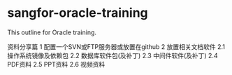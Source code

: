 # sangfor-oracle-training
This outline for Oracle training.

资料分享篇
1 配置一个SVN或FTP服务器或放置在github
2 放置相关文档软件
	2.1 操作系统镜像及依赖包
	2.2 数据库软件包(及补丁)
	2.3 中间件软件(及补丁)
	2.4 PDF资料
	2.5 PPT资料
	2.6 视频资料
